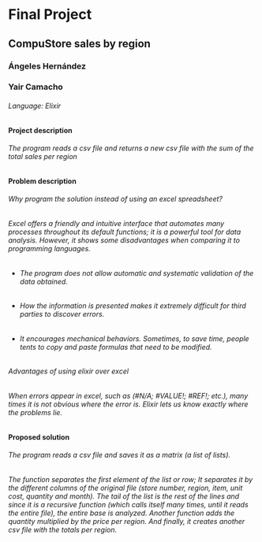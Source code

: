# Final Project
## CompuStore sales by region

### Ángeles Hernández 
### Yair Camacho

###### Language: Elixir 

#### Project description

###### The program reads a csv file and returns a new csv file with the sum of the total sales per region

#### Problem description

###### Why program the solution instead of using an excel spreadsheet? 
###### Excel offers a friendly and intuitive interface that automates many processes throughout its default functions; it is a powerful tool for data analysis. However, it shows some disadvantages when comparing it to programming languages.
- ###### The program does not allow automatic and systematic validation of the data obtained.
- ###### How the information is presented makes it extremely difficult for third parties to discover errors.
- ###### It encourages mechanical behaviors. Sometimes, to save time, people tents to copy and paste formulas that need to be modified.

###### Advantages of using elixir over excel
###### When errors appear in excel, such as (#N/A; #VALUE!; #REF!; etc.), many times it is not obvious where the error is. Elixir lets us know exactly where the problems lie.

#### Proposed solution

###### The program reads a csv file and saves it as a matrix (a list of lists).
###### The function separates the first element of the list or row; It separates it by the different columns of the original file (store number, region, item, unit cost, quantity and month). The tail of the list is the rest of the lines and since it is a recursive function (which calls itself many times, until it reads the entire file), the entire base is analyzed. Another function adds the quantity multiplied by the price per region. And finally, it creates another csv file with the totals per region.
